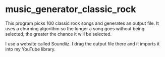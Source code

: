 # music_generator_classic_rock

This program picks 100 classic rock songs and generates an output file. It uses a churning algorithm so the longer a song goes without being selected, the greater the chance it will be selected. 

I use a website called Soundiiz. I drag the output file there and it imports it into my YouTube library.
